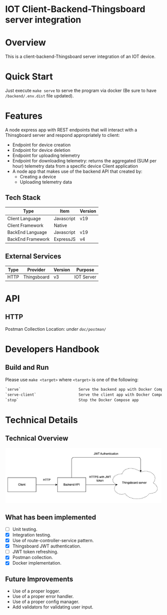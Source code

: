 IOT Client-Backend-Thingsboard server integration
==

# Overview

This is a client-backend-Thingsboard server integration of an IOT device.

# Quick Start

Just execute `make serve` to serve the program via docker (Be sure to have `/backend/.env.dist` file updated).

# Features

A node express app with REST endpoints that will interact with a Thinsgboard server and respond appropriately to client:

- Endpoint for device creation
- Endpoint for device deletion
- Endpoint for uploading telemetry
- Endpoint for downloading telemetry: returns the aggregated (SUM per hour) telemetry data from a specific device
  Client application
- A node app that makes use of the backend API that created by:
    - Creating a device
    - Uploading telemetry data

## Tech Stack

| Type              | Item       | Version |
|-------------------|------------|---------|
| Client Language   | Javascript | v19     |
| Client Framework  | Native     |         |
| BackEnd Language  | Javascript | v19     |
| BackEnd Framework | ExpressJS  | v4      |

## External Services

| Type | Provider    | Version | Purpose    |
|------|-------------|---------|------------|
| HTTP | Thingsboard | v3      | IOT Server |

# API

## HTTP

Postman Collection Location: _under `doc/postman/`_

# Developers Handbook

## Build and Run

Please use `make <target>` where `<target>` is one of the following:

``` makefile
`serve`                          Serve the backend app with Docker Compose
`serve-client`                   Serve the client app with Docker Compose
`stop`                           Stop the Docker Compose app
```

[//]: # (There is a second makefile at the `backend` directory which provides some extra functionalities such as linting,)

[//]: # (testing,)

[//]: # (ci, etc..:)

[//]: # ()

[//]: # (``` makefile)

[//]: # (`serve`                          Serve the app with Docker Compose)

[//]: # (`ci`                             Run the CI pipeline)

[//]: # (`stop`                           Stop the Docker Compose app)

[//]: # (`test`                           Run the tests)

[//]: # (```)

# Technical Details

## Technical Overview

![technical overview](doc/diagrams/exm_iot.drawio.png)

## What has been implemented

- [ ] Unit testing.
- [x] Integration testing.
- [x] Use of route-controller-service pattern.
- [x] Thingsboard JWT authentication.
- [ ] JWT token refreshing.
- [x] Postman collection.
- [x] Docker implementation.

## Future Improvements

- Use of a proper logger.
- Use of a proper error handler.
- Use of a proper config manager.
- Add validators for validating user input.
